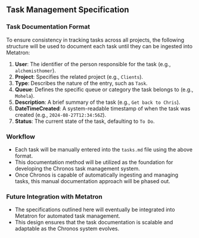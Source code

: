 
## Task Management Specification

### Task Documentation Format

To ensure consistency in tracking tasks across all projects, the following structure will be used to document each task until they can be ingested into Metatron:

1. **User**: The identifier of the person responsible for the task (e.g., `alchemisthomer`).
2. **Project**: Specifies the related project (e.g., `Clients`).
3. **Type**: Describes the nature of the entry, such as `Task`.
4. **Queue**: Defines the specific queue or category the task belongs to (e.g., `Mohela`).
5. **Description**: A brief summary of the task (e.g., `Get back to Chris`).
6. **DateTimeCreated**: A system-readable timestamp of when the task was created (e.g., `2024-08-27T12:34:56Z`).
7. **Status**: The current state of the task, defaulting to `To Do`.

### Workflow

- Each task will be manually entered into the `tasks.md` file using the above format.
- This documentation method will be utilized as the foundation for developing the Chronos task management system.
- Once Chronos is capable of automatically ingesting and managing tasks, this manual documentation approach will be phased out.

### Future Integration with Metatron

- The specifications outlined here will eventually be integrated into Metatron for automated task management.
- This design ensures that the task documentation is scalable and adaptable as the Chronos system evolves.
